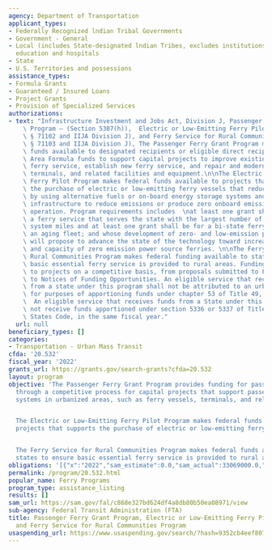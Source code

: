 ```yaml
---
agency: Department of Transportation
applicant_types:
- Federally Recognized lndian Tribal Governments
- Government - General
- Local (includes State-designated lndian Tribes, excludes institutions of higher
  education and hospitals
- State
- U.S. Territories and possessions
assistance_types:
- Formula Grants
- Guaranteed / Insured Loans
- Project Grants
- Provision of Specialized Services
authorizations:
- text: "Infrastructure Investment and Jobs Act, Division J, Passenger Ferry Grant\
    \ Program – (Section 5307(h)),  Electric or Low-Emitting Ferry Pilot Program (IIJA\
    \ § 71102 and IIJA Division J), and Ferry Service for Rural Communities (IIJA\
    \ § 71103 and IIJA Division J), The Passenger Ferry Grant Program makes federal\
    \ funds available to designated recipients or eligible direct recipients of Urbanized\
    \ Area Formula funds to support capital projects to improve existing passenger\
    \ ferry service, establish new ferry service, and repair and modernize ferry boats,\
    \ terminals, and related facilities and equipment.\n\nThe Electric or Low-Emitting\
    \ Ferry Pilot Program makes federal funds available to projects that supports\
    \ the purchase of electric or low-emitting ferry vessels that reduce emissions\
    \ by using alternative fuels or on-board energy storage systems and related charging\
    \ infrastructure to reduce emissions or produce zero onboard emissions under normal\
    \ operation. Program requirements includes  \nat least one grant shall be for\
    \ a ferry service that serves the state with the largest number of marine highway\
    \ system miles and at least one grant shall be for a bi-state ferry service with\
    \ an aging fleet; and whose development of zero- and low-emission powered ferries\
    \ will propose to advance the state of the technology toward increasing the range\
    \ and capacity of zero emission power source ferries. \n\nThe Ferry Service for\
    \ Rural Communities Program makes federal funding available to states to ensure\
    \ basic essential ferry service is provided to rural areas. Funding is allocated\
    \ to projects on a competitive basis, from proposals submitted to FTA in response\
    \ to Notices of Funding Opportunities. An eligible service that receives funds\
    \ from a state under this program shall not be attributed to an urbanized area\
    \ for purposes of apportioning funds under chapter 53 of Title 49, U.S. Code.\
    \  An eligible service that receives funds from a State under this program shall\
    \ not receive funds apportioned under section 5336 or 5337 of Title 49, United\
    \ States Code, in the same fiscal year."
  url: null
beneficiary_types: []
categories:
- Transportation - Urban Mass Transit
cfda: '20.532'
fiscal_year: '2022'
grants_url: https://grants.gov/search-grants?cfda=20.532
layout: program
objective: 'The Passenger Ferry Grant Program provides funding for passenger ferries
  through a competitive process for capital projects that support passenger ferry
  systems in urbanized areas, such as ferry vessels, terminals, and related infrastructure.


  The Electric or Low-Emitting Ferry Pilot Program makes federal funds available to
  projects that supports the purchase of electric or low-emitting ferry vessels.


  The Ferry Service for Rural Communities Program makes federal funds available to
  states to ensure basic essential ferry service is provided to rural areas.'
obligations: '[{"x":"2022","sam_estimate":0.0,"sam_actual":33069000.0,"usa_spending_actual":0.0},{"x":"2023","sam_estimate":172081000.0,"sam_actual":0.0,"usa_spending_actual":11619759.0},{"x":"2024","sam_estimate":200961000.0,"sam_actual":0.0,"usa_spending_actual":220540946.0}]'
permalink: /program/20.532.html
popular_name: Ferry Programs
program_type: assistance_listing
results: []
sam_url: https://sam.gov/fal/c868e327bd624df4a8db80b50ea08971/view
sub-agency: Federal Transit Administration (FTA)
title: Passenger Ferry Grant Program, Electric or Low-Emitting Ferry Pilot Program,
  and Ferry Service for Rural Communities Program
usaspending_url: https://www.usaspending.gov/search/?hash=9352cb4eef807261391c9a808140d6b3
---
```


